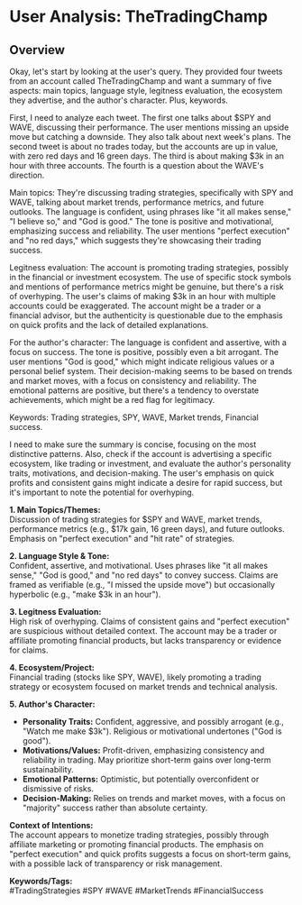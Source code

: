 # User Analysis: TheTradingChamp

## Overview

<think>
Okay, let's start by looking at the user's query. They provided four tweets from an account called TheTradingChamp and want a summary of five aspects: main topics, language style, legitness evaluation, the ecosystem they advertise, and the author's character. Plus, keywords.

First, I need to analyze each tweet. The first one talks about $SPY and WAVE, discussing their performance. The user mentions missing an upside move but catching a downside. They also talk about next week's plans. The second tweet is about no trades today, but the accounts are up in value, with zero red days and 16 green days. The third is about making $3k in an hour with three accounts. The fourth is a question about the WAVE's direction.

Main topics: They're discussing trading strategies, specifically with SPY and WAVE, talking about market trends, performance metrics, and future outlooks. The language is confident, using phrases like "it all makes sense," "I believe so," and "God is good." The tone is positive and motivational, emphasizing success and reliability. The user mentions "perfect execution" and "no red days," which suggests they're showcasing their trading success.

Legitness evaluation: The account is promoting trading strategies, possibly in the financial or investment ecosystem. The use of specific stock symbols and mentions of performance metrics might be genuine, but there's a risk of overhyping. The user's claims of making $3k in an hour with multiple accounts could be exaggerated. The account might be a trader or a financial advisor, but the authenticity is questionable due to the emphasis on quick profits and the lack of detailed explanations.

For the author's character: The language is confident and assertive, with a focus on success. The tone is positive, possibly even a bit arrogant. The user mentions "God is good," which might indicate religious values or a personal belief system. Their decision-making seems to be based on trends and market moves, with a focus on consistency and reliability. The emotional patterns are positive, but there's a tendency to overstate achievements, which might be a red flag for legitimacy.

Keywords: Trading strategies, SPY, WAVE, Market trends, Financial success.

I need to make sure the summary is concise, focusing on the most distinctive patterns. Also, check if the account is advertising a specific ecosystem, like trading or investment, and evaluate the author's personality traits, motivations, and decision-making. The user's emphasis on quick profits and consistent gains might indicate a desire for rapid success, but it's important to note the potential for overhyping.
</think>

**1. Main Topics/Themes:**  
Discussion of trading strategies for $SPY and WAVE, market trends, performance metrics (e.g., $17k gain, 16 green days), and future outlooks. Emphasis on "perfect execution" and "hit rate" of strategies.  

**2. Language Style & Tone:**  
Confident, assertive, and motivational. Uses phrases like "it all makes sense," "God is good," and "no red days" to convey success. Claims are framed as verifiable (e.g., "I missed the upside move") but occasionally hyperbolic (e.g., "make $3k in an hour").  

**3. Legitness Evaluation:**  
High risk of overhyping. Claims of consistent gains and "perfect execution" are suspicious without detailed context. The account may be a trader or affiliate promoting financial products, but lacks transparency or evidence for claims.  

**4. Ecosystem/Project:**  
Financial trading (stocks like SPY, WAVE), likely promoting a trading strategy or ecosystem focused on market trends and technical analysis.  

**5. Author's Character:**  
- **Personality Traits:** Confident, aggressive, and possibly arrogant (e.g., "Watch me make $3k"). Religious or motivational undertones ("God is good").  
- **Motivations/Values:** Profit-driven, emphasizing consistency and reliability in trading. May prioritize short-term gains over long-term sustainability.  
- **Emotional Patterns:** Optimistic, but potentially overconfident or dismissive of risks.  
- **Decision-Making:** Relies on trends and market moves, with a focus on "majority" success rather than absolute certainty.  

**Context of Intentions:**  
The account appears to monetize trading strategies, possibly through affiliate marketing or promoting financial products. The emphasis on "perfect execution" and quick profits suggests a focus on short-term gains, with a possible lack of transparency or risk management.  

**Keywords/Tags:**  
#TradingStrategies #SPY #WAVE #MarketTrends #FinancialSuccess